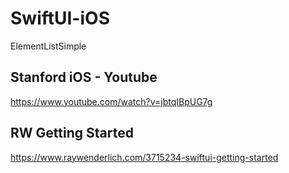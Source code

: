 # SwiftUI-iOS

ElementListSimple

<h2>Stanford iOS - Youtube</h2>

https://www.youtube.com/watch?v=jbtqIBpUG7g


<h2>RW Getting Started</h2>

https://www.raywenderlich.com/3715234-swiftui-getting-started

